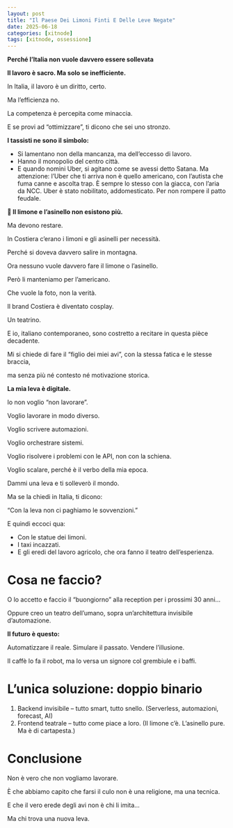 ```yaml
---
layout: post
title: "Il Paese Dei Limoni Finti E Delle Leve Negate"
date: 2025-06-18
categories: [xitnode]
tags: [xitnode, ossessione]
---
```


**Perché l’Italia non vuole davvero essere sollevata**

**Il lavoro è sacro. Ma solo se inefficiente.**

In Italia, il lavoro è un diritto, certo.

Ma l’efficienza no.

La competenza è percepita come minaccia.

E se provi ad “ottimizzare”, ti dicono che sei uno stronzo.

**I tassisti ne sono il simbolo:**

- Si lamentano non della mancanza, ma dell’eccesso di lavoro.
- Hanno il monopolio del centro città.
- E quando nomini Uber, si agitano come se avessi detto Satana. Ma attenzione: l’Uber che ti arriva non è quello americano, con l’autista che fuma canne e ascolta trap. È sempre lo stesso con la giacca, con l’aria da NCC. Uber è stato nobilitato, addomesticato. Per non rompere il patto feudale.

**🐴 Il limone e l’asinello non esistono più.**

Ma devono restare.

In Costiera c’erano i limoni e gli asinelli per necessità.

Perché si doveva davvero salire in montagna.

Ora nessuno vuole davvero fare il limone o l’asinello.

Però li manteniamo per l’americano.

Che vuole la foto, non la verità.

Il brand Costiera è diventato cosplay.

Un teatrino.

E io, italiano contemporaneo, sono costretto a recitare in questa pièce decadente.

Mi si chiede di fare il “figlio dei miei avi”, con la stessa fatica e le stesse braccia,

ma senza più né contesto né motivazione storica.

**La mia leva è digitale.**

Io non voglio “non lavorare”.

Voglio lavorare in modo diverso.

Voglio scrivere automazioni.

Voglio orchestrare sistemi.

Voglio risolvere i problemi con le API, non con la schiena.

Voglio scalare, perché è il verbo della mia epoca.

Dammi una leva e ti solleverò il mondo.

Ma se la chiedi in Italia, ti dicono:

“Con la leva non ci paghiamo le sovvenzioni.”

E quindi eccoci qua:

- Con le statue dei limoni.
- I taxi incazzati.
- E gli eredi del lavoro agricolo, che ora fanno il teatro dell’esperienza.

# **Cosa ne faccio?**

O lo accetto e faccio il “buongiorno” alla reception per i prossimi 30 anni…

Oppure creo un teatro dell’umano, sopra un’architettura invisibile d’automazione.

**Il futuro è questo:**

Automatizzare il reale. Simulare il passato. Vendere l’illusione.

Il caffè lo fa il robot, ma lo versa un signore col grembiule e i baffi.

# **L’unica soluzione: doppio binario**

1. Backend invisibile – tutto smart, tutto snello. (Serverless, automazioni, forecast, AI)
2. Frontend teatrale – tutto come piace a loro. (Il limone c’è. L’asinello pure. Ma è di cartapesta.)

# **Conclusione**

Non è vero che non vogliamo lavorare.

È che abbiamo capito che farsi il culo non è una religione, ma una tecnica.

E che il vero erede degli avi non è chi li imita…

Ma chi trova una nuova leva.

